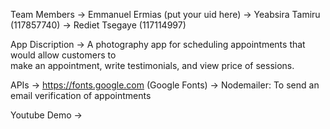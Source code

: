 Team Members 
    -> Emmanuel Ermias (put your uid here)
    -> Yeabsira Tamiru (117857740)
    -> Rediet Tsegaye (117114997)

App Discription 
    -> A photography app for scheduling appointments that would allow customers to  
       make an appointment, write testimonials, and view price of sessions.

APIs 
    -> https://fonts.google.com (Google Fonts)
    -> Nodemailer: To send an email verification of appointments 

Youtube Demo
    -> 
